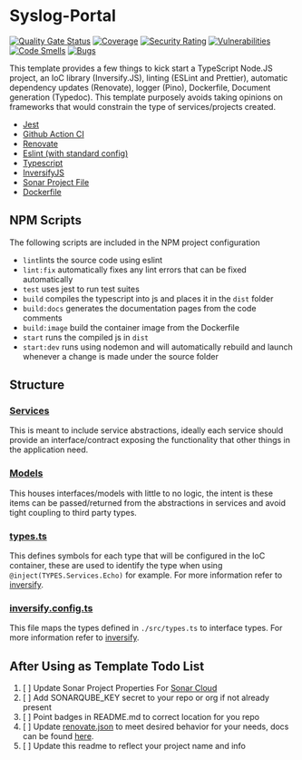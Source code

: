 # Syslog-Portal

[![Quality Gate Status](https://sonarcloud.io/api/project_badges/measure?project=bryopsida_syslog-portal&metric=alert_status)](https://sonarcloud.io/summary/new_code?id=bryopsida_syslog-portal) [![Coverage](https://sonarcloud.io/api/project_badges/measure?project=bryopsida_syslog-portal&metric=coverage)](https://sonarcloud.io/summary/new_code?id=bryopsida_syslog-portal) [![Security Rating](https://sonarcloud.io/api/project_badges/measure?project=bryopsida_syslog-portal&metric=security_rating)](https://sonarcloud.io/summary/new_code?id=bryopsida_syslog-portal) [![Vulnerabilities](https://sonarcloud.io/api/project_badges/measure?project=bryopsida_syslog-portal&metric=vulnerabilities)](https://sonarcloud.io/summary/new_code?id=bryopsida_syslog-portal) [![Code Smells](https://sonarcloud.io/api/project_badges/measure?project=bryopsida_syslog-portal&metric=code_smells)](https://sonarcloud.io/summary/new_code?id=bryopsida_syslog-portal) [![Bugs](https://sonarcloud.io/api/project_badges/measure?project=bryopsida_syslog-portal&metric=bugs)](https://sonarcloud.io/summary/new_code?id=bryopsida_syslog-portal)

This template provides a few things to kick start a TypeScript Node.JS project, an IoC library (Inversify.JS), linting (ESLint and Prettier), automatic dependency updates (Renovate), logger (Pino), Dockerfile, Document generation (Typedoc). This template purposely avoids taking opinions on frameworks that would constrain the type of services/projects created.

- [Jest](https://github.com/facebook/jest)
- [Github Action CI](.github/workflows/ci.yaml)
- [Renovate](https://github.com/renovatebot/renovate)
- [Eslint (with standard config)](https://github.com/standard/eslint-config-standard)
- [Typescript](https://github.com/Microsoft/TypeScript)
- [InversifyJS](https://github.com/inversify/InversifyJS)
- [Sonar Project File](./sonar-project.properties)
- [Dockerfile](./Dockerfile)

## NPM Scripts

The following scripts are included in the NPM project configuration

- `lint`lints the source code using eslint
- `lint:fix` automatically fixes any lint errors that can be fixed automatically
- `test` uses jest to run test suites
- `build` compiles the typescript into js and places it in the `dist` folder
- `build:docs` generates the documentation pages from the code comments
- `build:image` build the container image from the Dockerfile
- `start` runs the compiled js in `dist`
- `start:dev` runs using nodemon and will automatically rebuild and launch whenever a change is made under the source folder

## Structure

### [Services](./src/services/)

This is meant to include service abstractions, ideally each service should provide an interface/contract
exposing the functionality that other things in the application need.

### [Models](./src/models/)

This houses interfaces/models with little to no logic, the intent is these items can be passed/returned from the abstractions in services and avoid tight coupling to third party types.

### [types.ts](./src/types.ts)

This defines symbols for each type that will be configured in the IoC container, these are used to identify the type when using `@inject(TYPES.Services.Echo)` for example. For more information refer to [inversify](https://github.com/inversify/InversifyJS).

### [inversify.config.ts](./src/inversify.config.ts)

This file maps the types defined in `./src/types.ts` to interface types. For more information refer to [inversify](https://github.com/inversify/InversifyJS).

## After Using as Template Todo List

1. [ ] Update Sonar Project Properties For [Sonar Cloud](https://sonarcloud.io)
2. [ ] Add SONARQUBE_KEY secret to your repo or org if not already present
3. [ ] Point badges in README.md to correct location for you repo
4. [ ] Update [renovate.json](./renovate.json) to meet desired behavior for your needs, docs can be found [here](https://docs.renovatebot.com).
5. [ ] Update this readme to reflect your project name and info
